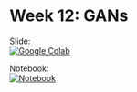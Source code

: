 # Week 12: GANs

Slide:<br/>
[![Google Colab](https://badgen.net/badge/cs231n/lecture13/red)](http://cs231n.stanford.edu/slides/2017/cs231n_2017_lecture12.pdf)


Notebook:<br/>
[![Notebook](https://badgen.net/badge/Launch/on%20Google%20Colab/yellow?icon=terminal)](https://colab.research.google.com/github/AISaturdaysLagos/Cohort4/blob/master/intermediate/computer-vision/week12/notebook/GANs.ipynb)

